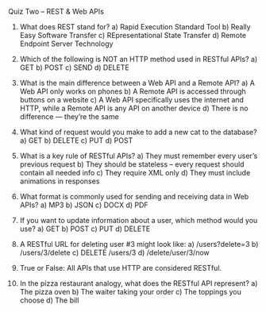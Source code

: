 Quiz Two – REST & Web APIs

1. What does REST stand for?
a) Rapid Execution Standard Tool
b) Really Easy Software Transfer
c) REpresentational State Transfer
d) Remote Endpoint Server Technology

2. Which of the following is NOT an HTTP method used in RESTful APIs?
a) GET
b) POST
c) SEND
d) DELETE

3. What is the main difference between a Web API and a Remote API?
a) A Web API only works on phones
b) A Remote API is accessed through buttons on a website
c) A Web API specifically uses the internet and HTTP, while a Remote API is any API on another device 
d) There is no difference — they’re the same

4. What kind of request would you make to add a new cat to the database?
a) GET
b) DELETE
c) PUT
d) POST 

5. What is a key rule of RESTful APIs?
a) They must remember every user’s previous request
b) They should be stateless – every request should contain all needed info 
c) They require XML only
d) They must include animations in responses

6. What format is commonly used for sending and receiving data in Web APIs?
a) MP3
b) JSON 
c) DOCX
d) PDF

7. If you want to update information about a user, which method would you use?
a) GET
b) POST
c) PUT 
d) DELETE

8. A RESTful URL for deleting user #3 might look like:
a) /users?delete=3
b) /users/3/delete
c) DELETE /users/3 
d) /delete/user/3/now

9. True or False: All APIs that use HTTP are considered RESTful.

10. In the pizza restaurant analogy, what does the RESTful API represent?
a) The pizza oven
b) The waiter taking your order 
c) The toppings you choose
d) The bill